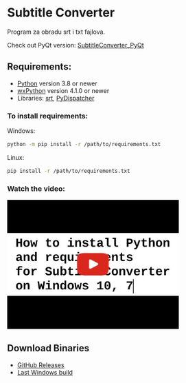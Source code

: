 # Subtitle Converter

Program za obradu srt i txt fajlova.

Check out PyQt version: [SubtitleConverter_PyQt](https://github.com/padovaSR/SubtitleConverter_PyQt)

## Requirements:
* [Python](http://www.python.org/) version 3.8 or newer
* [wxPython](https://wxpython.org/) version 4.1.0 or newer
* Libraries: [srt](https://github.com/cdown/srt),  [PyDispatcher](https://pypi.org/project/PyDispatcher/)
### To install requirements:

Windows: 
```sh
python -m pip install -r /path/to/requirements.txt
```
Linux:
```sh
pip install -r /path/to/requirements.txt
```
### Watch the video:
<p align="left">
  <a href="https://youtu.be/GwLhXvX8xfI" target="_blank"><img src="resources/docs/sddefault.jpg" width="400"></a>
</p>

## Download Binaries

* [GitHub Releases](https://github.com/padovaSR/subtitle-converter/releases)
* [Last Windows build](https://github.com/padovaSR/subtitle-converter/releases/download/v0.5.9_a32/Subtitle.Converter-0.5.9.zip)
